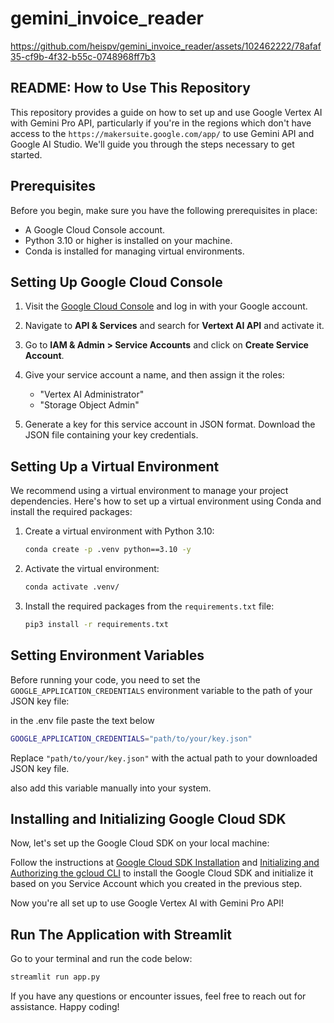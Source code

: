 # gemini_invoice_reader

https://github.com/heispv/gemini_invoice_reader/assets/102462222/78afaf35-cf9b-4f32-b55c-0748968ff7b3

## README: How to Use This Repository

This repository provides a guide on how to set up and use Google Vertex AI with Gemini Pro API, particularly if you're in the regions which don't have access to the `https://makersuite.google.com/app/` to use Gemini API and Google AI Studio. We'll guide you through the steps necessary to get started.

## Prerequisites

Before you begin, make sure you have the following prerequisites in place:

- A Google Cloud Console account.
- Python 3.10 or higher is installed on your machine.
- Conda is installed for managing virtual environments.

## Setting Up Google Cloud Console

1. Visit the [Google Cloud Console](https://console.cloud.google.com/) and log in with your Google account.

2. Navigate to **API & Services** and search for **Vertext AI API** and activate it.

3. Go to **IAM & Admin > Service Accounts** and click on **Create Service Account**.

4. Give your service account a name, and then assign it the roles:
   - "Vertex AI Administrator"
   - "Storage Object Admin"

5. Generate a key for this service account in JSON format. Download the JSON file containing your key credentials.

## Setting Up a Virtual Environment

We recommend using a virtual environment to manage your project dependencies. Here's how to set up a virtual environment using Conda and install the required packages:

1. Create a virtual environment with Python 3.10:
   ```bash
   conda create -p .venv python==3.10 -y
   ```

2. Activate the virtual environment:
   ```bash
   conda activate .venv/
   ```

3. Install the required packages from the `requirements.txt` file:
   ```bash
   pip3 install -r requirements.txt
   ```

## Setting Environment Variables

Before running your code, you need to set the `GOOGLE_APPLICATION_CREDENTIALS` environment variable to the path of your JSON key file:

in the .env file paste the text below
```bash
GOOGLE_APPLICATION_CREDENTIALS="path/to/your/key.json"
```

Replace `"path/to/your/key.json"` with the actual path to your downloaded JSON key file.

also add this variable manually into your system.

## Installing and Initializing Google Cloud SDK

Now, let's set up the Google Cloud SDK on your local machine:

Follow the instructions at [Google Cloud SDK Installation](https://cloud.google.com/sdk/docs/install) and [Initializing and Authorizing the gcloud CLI](https://cloud.google.com/sdk/docs/initializing) to install the Google Cloud SDK and initialize it based on you Service Account which you created in the previous step.


Now you're all set up to use Google Vertex AI with Gemini Pro API!

## Run The Application with Streamlit

Go to your terminal and run the code below:
```bash
streamlit run app.py
```

If you have any questions or encounter issues, feel free to reach out for assistance. Happy coding!
